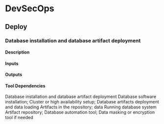 # DevSecOps

## Deploy

### Database installation and database artifact deployment

#### Description

#### Inputs

#### Outputs

#### Tool Dependencies

Database
installation and
database artifact
deployment
Database software installation; Cluster or
high availability setup;
Database artifacts deployment and data
loading
Artifacts in
the
repository;
data
Running
database
system
Artifact
repository;
Database
automation
tool;
Data masking
or encryption
tool if needed
